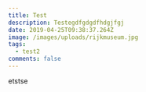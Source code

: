 ```yaml
---
title: Test
description: Testegdfgdgdfhdgjfgj
date: 2019-04-25T09:38:37.264Z
image: /images/uploads/rijkmuseum.jpg
tags:
  - test2
comments: false
---
```

etstse
